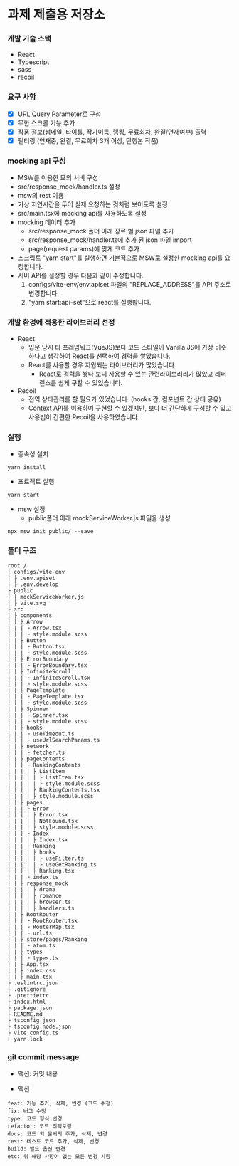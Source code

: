 # 과제 제출용 저장소

### 개발 기술 스택

- React
- Typescript
- sass
- recoil

### 요구 사항

- [x] URL Query Parameter로 구성
- [x] 무한 스크롤 기능 추가
- [x] 작품 정보(썸네일, 타이틀, 작가이름, 랭킹, 무료회차, 완결/연재여부) 출력
- [x] 필터링 (연재중, 완결, 무료회차 3개 이상, 단행본 작품)

### mocking api 구성

- MSW를 이용한 모의 서버 구성
- src/response_mock/handler.ts 설정
- msw의 rest 이용
- 가상 지연시간을 두어 실제 요청하는 것처럼 보이도록 설정
- src/main.tsx에 mocking api를 사용하도록 설정
- mocking 데이터 추가
  - src/response_mock 폴더 아래 장르 별 json 파일 추가
  - src/response_mock/handler.ts에 추가 된 json 파일 import
  - page(request params)에 맞게 코드 추가
- 스크립트 "yarn start"를 실행하면 기본적으로 MSW로 설정한 mocking api를 요청합니다.
- 서버 API를 설정할 경우 다음과 같이 수정합니다.
  1. configs/vite-env/env.apiset 파일의 "REPLACE_ADDRESS"를 API 주소로 변경합니다.
  2. "yarn start:api-set"으로 react를 실행합니다.

### 개발 환경에 적용한 라이브러리 선정

- React
  - 입문 당시 타 프레임워크(VueJS)보다 코드 스타일이 Vanilla JS에 가장 비슷하다고 생각하여 React를 선택하여 경력을 쌓았습니다.
  - React를 사용할 경우 지원되는 라이브러리가 많았습니다.
    - React로 경력을 쌓다 보니 사용할 수 있는 관련라이브러리가 많았고 레퍼런스를 쉽게 구할 수 있었습니다.
- Recoil
  - 전역 상태관리를 할 필요가 있었습니다. (hooks 간, 컴포넌트 간 상태 공유)
  - Context API를 이용하여 구현할 수 있겠지만, 보다 더 간단하게 구성할 수 있고 사용법이 간편한 Recoil을 사용하였습니다.

### 실행

- 종속성 설치

```
yarn install
```

- 프로젝트 실행

```
yarn start
```

- msw 설정
  - public폴더 아래 mockServiceWorker.js 파일을 생성

```
npx msw init public/ --save
```

### 폴더 구조

```
root /
├ configs/vite-env
| ├ .env.apiset
| ├ .env.develop
├ public
| ├ mockServiceWorker.js
| ├ vite.svg
├ src
| ├ components
| | ├ Arrow
| | | ├ Arrow.tsx
| | | ├ style.module.scss
| | ├ Button
| | | ├ Button.tsx
| | | ├ style.module.scss
| | ├ ErrorBoundary
| | | ├ ErrorBoundary.tsx
| | ├ InfiniteScroll
| | | ├ InfiniteScroll.tsx
| | | ├ style.module.scss
| | ├ PageTemplate
| | | ├ PageTemplate.tsx
| | | ├ style.module.scss
| | ├ Spinner
| | | ├ Spinner.tsx
| | | ├ style.module.scss
| | ├ hooks
| | | ├ useTimeout.ts
| | | ├ useUrlSearchParams.ts
| | ├ network
| | | ├ fetcher.ts
| | ├ pageContents
| | | ├ RankingContents
| | | | ├ ListItem
| | | | | ├ ListItem.tsx
| | | | | ├ style.module.scss
| | | | ├ RankingContents.tsx
| | | | ├ style.module.scss
| | ├ pages
| | | ├ Error
| | | | ├ Error.tsx
| | | | ├ NotFound.tsx
| | | | ├ style.module.scss
| | | ├ Index
| | | | ├ Index.tsx
| | | ├ Ranking
| | | | ├ hooks
| | | | | ├ useFilter.ts
| | | | | ├ useGetRanking.ts
| | | | ├ Ranking.tsx
| | | ├ index.ts
| | ├ response_mock
| | | | ├ drama
| | | | ├ romance
| | | | ├ browser.ts
| | | | ├ handlers.ts
| | ├ RootRouter
| | | ├ RootRouter.tsx
| | | ├ RouterMap.tsx
| | | ├ url.ts
| | ├ store/pages/Ranking
| | | ├ atom.ts
| | ├ types
| | | ├ types.ts
| | ├ App.tsx
| | ├ index.css
| | ├ main.tsx
├ .eslintrc.json
├ .gitignore
├ .prettierrc
├ index.html
├ package.json
├ README.md
├ tsconfig.json
├ tsconfig.node.json
├ vite.config.ts
⎿ yarn.lock
```

### git commit message

- 액션: 커밋 내용

- 액션

```
feat: 기능 추가, 삭제, 변경 (코드 수정)
fix: 버그 수정
type: 코드 형식 변경
refactor: 코드 리팩토링
docs: 코드 외 문서의 추가, 삭제, 변경
test: 테스트 코드 추가, 삭제, 변경
build: 빌드 옵션 변경
etc: 위 해당 사항이 없는 모든 변경 사항
```
